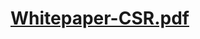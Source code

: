 # [Whitepaper-CSR.pdf](https://github.com/mhdhussainmi/CSRListForm/files/7153337/Whitepaper-CSR.pdf)

